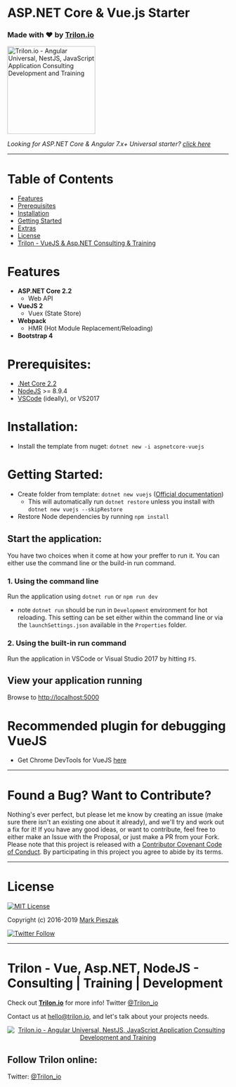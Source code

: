 # ASP.NET Core & Vue.js Starter

### Made with :heart: by [Trilon.io](https://trilon.io)
<p>
  <a href="https://trilon.io" target="_blank">
        <img width="200" height="auto" src="https://trilon.io/meta/og-image.png" alt="Trilon.io - Angular Universal, NestJS, JavaScript Application Consulting Development and Training">
  </a>
</p>

_Looking for ASP.NET Core & Angular 7.x+ Universal starter? [click here](https://github.com/TrilonIO/aspnetcore-angular-universal)_

---

# Table of Contents

* [Features](#features)
* [Prerequisites](#prerequisites)
* [Installation](#installation)
* [Getting Started](#getting-started)
* [Extras](#extras)
* [License](#license)
* [Trilon - VueJS & Asp.NET Consulting & Training](#trilon---vue-aspnet-nodejs---consulting--training--development)

# Features

- **ASP.NET Core 2.2**
  - Web API
- **VueJS 2**
  - Vuex (State Store)
- **Webpack**
  - HMR (Hot Module Replacement/Reloading)
- **Bootstrap 4**

# Prerequisites:
 * [.Net Core 2.2](https://www.microsoft.com/net/download/windows)
 * [NodeJS](https://nodejs.org/) >= 8.9.4
 * [VSCode](https://code.visualstudio.com/) (ideally), or VS2017

# Installation:
 * Install the template from nuget: `dotnet new -i aspnetcore-vuejs`

# Getting Started:
 * Create folder from template: `dotnet new vuejs` ([Official documentation](https://docs.microsoft.com/en-us/dotnet/core/tools/dotnet-new?tabs=netcore2x))
   * This will automatically run `dotnet restore` unless you install with `dotnet new vuejs --skipRestore`
 * Restore Node dependencies by running `npm install`

## Start the application:
You have two choices when it come at how your preffer to run it. You can either use the command line or the build-in run command.

### 1. Using the command line
Run the application using `dotnet run` or `npm run dev`
- note `dotnet run` should be run in `Development` environment for hot reloading. This setting can be set either within the command line or via the `launchSettings.json` available in the `Properties` folder.

### 2. Using the built-in run command
Run the application in VSCode or Visual Studio 2017 by hitting `F5`.

## View your application running
Browse to [http://localhost:5000](http://localhost:5000)

# Recommended plugin for debugging VueJS

- Get Chrome DevTools for VueJS [here](https://chrome.google.com/webstore/detail/vuejs-devtools/nhdogjmejiglipccpnnnanhbledajbpd)

----

# Found a Bug? Want to Contribute?

Nothing's ever perfect, but please let me know by creating an issue (make sure there isn't an existing one about it already), and we'll try and work out a fix for it! If you have any good ideas, or want to contribute, feel free to either make an Issue with the Proposal, or just make a PR from your Fork.
Please note that this project is released with a [Contributor Covenant Code of Conduct](CODE_OF_CONDUCT.md). By participating in this project you agree to abide by its terms.

----

# License

[![MIT License](https://img.shields.io/badge/license-MIT-blue.svg?style=flat)](/LICENSE)

Copyright (c) 2016-2019 [Mark Pieszak](https://github.com/MarkPieszak)

[![Twitter Follow](https://img.shields.io/twitter/follow/MarkPieszak.svg?style=social)](https://twitter.com/MarkPieszak)

----

# Trilon - Vue, Asp.NET, NodeJS - Consulting | Training | Development

Check out **[Trilon.io](https://Trilon.io)** for more info! Twitter [@Trilon_io](http://www.twitter.com/Trilon_io)

Contact us at <hello@trilon.io>, and let's talk about your projects needs.

<p align="center">
  <a href="https://trilon.io" target="_blank">
        <img src="https://trilon.io/meta/og-image.png" alt="Trilon.io - Angular Universal, NestJS, JavaScript Application Consulting Development and Training">
  </a>
</p>

## Follow Trilon online:

Twitter: [@Trilon_io](http://twitter.com/Trilon_io)
